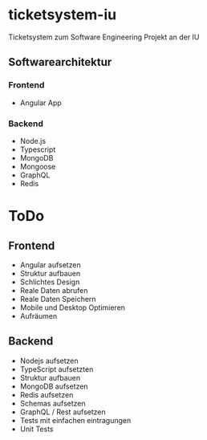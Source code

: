 # ticketsystem-iu
Ticketsystem zum Software Engineering Projekt an der IU

## Softwarearchitektur
### Frontend
- Angular App 
### Backend
- Node.js
- Typescript 
- MongoDB
- Mongoose
- GraphQL
- Redis

# ToDo
## Frontend
- Angular aufsetzen
- Struktur aufbauen
- Schlichtes Design
- Reale Daten abrufen
- Reale Daten Speichern
- Mobile und Desktop Optimieren
- Aufräumen
## Backend
- Nodejs aufsetzen
- TypeScript aufsetzten
- Struktur aufbauen
- MongoDB aufsetzen
- Redis aufsetzen
- Schemas aufsetzen
- GraphQL / Rest aufsetzen
- Tests mit einfachen eintragungen
- Unit Tests